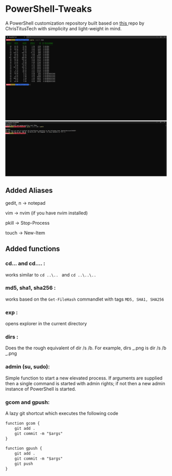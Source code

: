 # PowerShell-Tweaks

A PowerShell customization repository built based on <a href = "https://github.com/ChrisTitusTech/powershell-profile/"> this </a> repo by ChrisTitusTech with simplicity and light-weight in mind.

![Alt text](image.png)
![Alt text](image-1.png)

## Added Aliases

gedit, n -> notepad

vim -> nvim (if you have nvim installed)

pkill -> Stop-Process

touch -> New-Item

## Added functions

### cd... and cd.... :

works similar to
`cd ..\.. `
and
`cd ..\..\..`

### md5, sha1, sha256 :

works based on the `Get-FileHash` commandlet with tags `MD5, SHA1, SHA256`

### exp :

opens explorer in the current directory

### dirs :

Does the the rough equivalent of dir /s /b. For example, dirs _.png is dir /s /b _.png

### admin (su, sudo):

Simple function to start a new elevated process. If arguments are supplied then a single command is started with admin rights; if not then a new admin instance of PowerShell is started.

### gcom and gpush:

A lazy git shortcut which executes the following code

```
function gcom {
    git add .
    git commit -m "$args"
}
```

```
function gpush {
    git add .
    git commit -m "$args"
    git push
}
```
